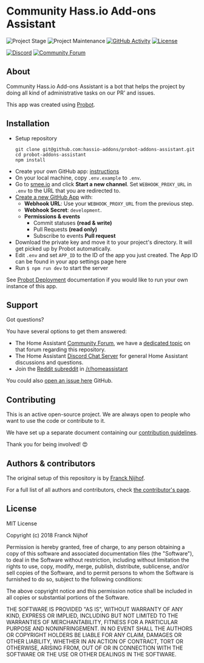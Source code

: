 # Community Hass.io Add-ons Assistant

![Project Stage][project-stage-shield]
![Project Maintenance][maintenance-shield]
[![GitHub Activity][commits-shield]][commits]
[![License][license-shield]](LICENSE.md)

[![Discord][discord-shield]][discord]
[![Community Forum][forum-shield]][forum]

## About

Community Hass.io Add-ons Assistant is a bot that helps the project by
doing all kind of administrative tasks on our PR' and issues.

This app was created using [Probot][probot].

## Installation

- Setup repository
  ```
  git clone git@github.com:hassio-addons/probot-addons-assistant.git
  cd probot-addons-assistant
  npm install
  ```
- Create your own GitHub app: [instructions][instructions]
- On your local machine, copy `.env.example` to `.env`.
- Go to [smee.io][smee] and click **Start a new channel**. Set `WEBHOOK_PROXY_URL` in `.env` to the URL that you are redirected to.
- [Create a new GitHub App][github-app] with:
  - **Webhook URL**: Use your `WEBHOOK_PROXY_URL` from the previous step.
  - **Webhook Secret**: `development`.
  - **Permissions & events**
    - Commit statuses **(read & write)**
    - Pull Requests **(read only)**
    - Subscribe to events **Pull request**
- Download the private key and move it to your project's directory. It will get picked up by Probot automatically.
- Edit `.env` and set `APP_ID` to the ID of the app you just created. The App ID can be found in your app settings page here
- Run `$ npm run dev` to start the server

See [Probot Deployment][deployment] documentation if you would like to run your own instance of this app.

## Support

Got questions?

You have several options to get them answered:

- The Home Assistant [Community Forum][forum], we have a
  [dedicated topic][forum] on that forum regarding this repository.
- The Home Assistant [Discord Chat Server][discord] for general Home Assistant
  discussions and questions.
- Join the [Reddit subreddit][reddit] in [/r/homeassistant][reddit]

You could also [open an issue here][issue] GitHub.

## Contributing

This is an active open-source project. We are always open to people who want to
use the code or contribute to it.

We have set up a separate document containing our
[contribution guidelines](CONTRIBUTING.md).

Thank you for being involved! :heart_eyes:

## Authors & contributors

The original setup of this repository is by [Franck Nijhof][frenck].

For a full list of all authors and contributors,
check [the contributor's page][contributors].

## License

MIT License

Copyright (c) 2018 Franck Nijhof

Permission is hereby granted, free of charge, to any person obtaining a copy
of this software and associated documentation files (the "Software"), to deal
in the Software without restriction, including without limitation the rights
to use, copy, modify, merge, publish, distribute, sublicense, and/or sell
copies of the Software, and to permit persons to whom the Software is
furnished to do so, subject to the following conditions:

The above copyright notice and this permission notice shall be included in all
copies or substantial portions of the Software.

THE SOFTWARE IS PROVIDED "AS IS", WITHOUT WARRANTY OF ANY KIND, EXPRESS OR
IMPLIED, INCLUDING BUT NOT LIMITED TO THE WARRANTIES OF MERCHANTABILITY,
FITNESS FOR A PARTICULAR PURPOSE AND NONINFRINGEMENT. IN NO EVENT SHALL THE
AUTHORS OR COPYRIGHT HOLDERS BE LIABLE FOR ANY CLAIM, DAMAGES OR OTHER
LIABILITY, WHETHER IN AN ACTION OF CONTRACT, TORT OR OTHERWISE, ARISING FROM,
OUT OF OR IN CONNECTION WITH THE SOFTWARE OR THE USE OR OTHER DEALINGS IN THE
SOFTWARE.

[commits-shield]: https://img.shields.io/github/commit-activity/y/hassio-addons/probot-addons-assistant.svg
[commits]: https://github.com/hassio-addons/probot-addons-assistant/commits/master
[contributors]: https://github.com/hassio-addons/probot-addons-assistant/graphs/contributors
[discord-shield]: https://img.shields.io/discord/330944238910963714.svg
[discord]: https://discord.gg/c5DvZ4e
[forum-shield]: https://img.shields.io/badge/community-forum-brightgreen.svg
[forum]: https://community.home-assistant.io/?u=frenck
[frenck]: https://github.com/frenck
[issue]: https://github.com/hassio-addons/probot-addons-assistant/issues
[keepchangelog]: http://keepachangelog.com/en/1.0.0/
[license-shield]: https://img.shields.io/github/license/hassio-addons/probot-addons-assistant.svg
[maintenance-shield]: https://img.shields.io/maintenance/yes/2018.svg
[project-stage-shield]: https://img.shields.io/badge/project%20stage-production%20ready-brightgreen.svg
[reddit]: https://reddit.com/r/homeassistant
[repository]: https://github.com/hassio-addons/repository
[instructions]: https://probot.github.io/docs/development/#configure-a-github-app
[smee]: https://smee.io
[github-app]: https://github.com/settings/apps/new
[deployment]: https://probot.github.io/docs/deployment/
[probot]: https://github.com/probot/probot